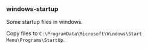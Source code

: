 ### windows-startup

Some startup files in windows.

Copy files to `C:\ProgramData\Microsoft\Windows\Start Menu\Programs\StartUp`.
